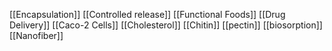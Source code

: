 [[Encapsulation]]
[[Controlled release]]
[[Functional Foods]]
[[Drug Delivery]]
[[Caco-2 Cells]]
[[Cholesterol]]
[[Chitin]]
[[pectin]]
[[biosorption]]
[[Nanofiber]]
